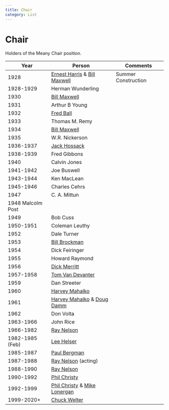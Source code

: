 ```yaml
---
title: Chair
category: List
---
```

# Chair

Holders of the Meany Chair position.

| Year      | Person | Comments |
| --------- | ------ | -------- |
| 1928      | [Ernest Harris](Ernest-Harris) & [Bill Maxwell](Bill-Maxwell) | Summer Construction |
| 1928-1929 | Herman Wunderling | |
| 1930      | [Bill Maxwell](Bill-Maxwell) | |
| 1931      | Arthur B Young | |
| 1932      | [Fred Ball](Fred-Ball) | |
| 1933      | Thomas M. Remy | |
| 1934      | [Bill Maxwell](Bill-Maxwell) | |
| 1935      | W.R. Nickerson | |
| 1936-1937 | [Jack Hossack](Jack-Hossack) | |
| 1938-1939 | Fred Gibbons | |
| 1940      | Calvin Jones | |
| 1941-1942 | Joe Buswell | |
| 1943-1944 | Ken MacLean | |
| 1945-1946 | Charles Cehrs | |
| 1947      | C. A. Mittun | |
| 1948 Malcolm Post |  | |
| 1949      | Bob Cuss | |
| 1950-1951 | Coleman Leuthy | |
| 1952      | Dale Turner | |
| 1953      | [Bill Brockman](Bill-Brockman) | |
| 1954      | Dick Feiringer | |
| 1955      | Howard Raymond | |
| 1956      | [Dick Merritt](Dick-Merritt) | |
| 1957-1958 | [Tom Van Devanter](Tom-Van-Devanter) | |
| 1959      | Dan Streeter | |
| 1960      | [Harvey Mahalko](Harvey-Mahalko) | |
| 1961      | [Harvey Mahalko](Harvey-Mahalko) & [Doug Damm](Doug-Damm) | |
| 1962      | Don Volta | |
| 1963-1966 | John Rice | |
| 1966-1982 | [Ray Nelson](Ray-Nelson) | |
| 1982-1985 (Feb) | [Lee Helser](Lee-Helser) | |
| 1985-1987 | [Paul Bergman](Paul-Bergman) | |
| 1987-1988 | [Ray Nelson](Ray-Nelson) (acting) | |
| 1988-1990 | [Ray Nelson](Ray-Nelson) | |
| 1990-1992 | [Phil Christy](Phil-Christy) | |
| 1992-1999 | [Phil Christy](Phil-Christy) & [Mike Lonergan](Mike-Lonergan) | |
| 1999-2020+ | [Chuck Welter](Chuck-Welter) | |
